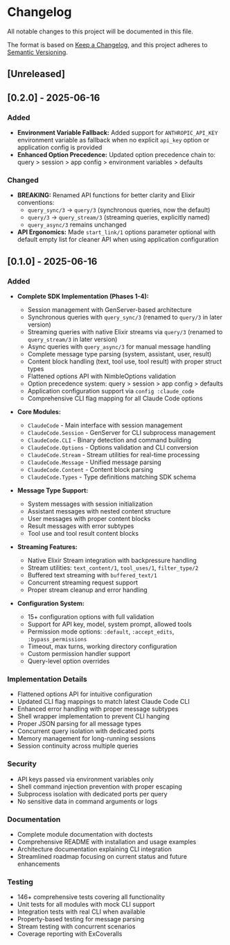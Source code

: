 # Changelog

All notable changes to this project will be documented in this file.

The format is based on [Keep a Changelog](https://keepachangelog.com/en/1.0.0/),
and this project adheres to [Semantic Versioning](https://semver.org/spec/v2.0.0.html).

## [Unreleased]

## [0.2.0] - 2025-06-16

### Added
- **Environment Variable Fallback:** Added support for `ANTHROPIC_API_KEY` environment variable as fallback when no explicit `api_key` option or application config is provided
- **Enhanced Option Precedence:** Updated option precedence chain to: query > session > app config > environment variables > defaults

### Changed
- **BREAKING:** Renamed API functions for better clarity and Elixir conventions:
  - `query_sync/3` → `query/3` (synchronous queries, now the default)
  - `query/3` → `query_stream/3` (streaming queries, explicitly named)
  - `query_async/3` remains unchanged
- **API Ergonomics:** Made `start_link/1` options parameter optional with default empty list for cleaner API when using application configuration

## [0.1.0] - 2025-06-16

### Added
- **Complete SDK Implementation (Phases 1-4):**
  - Session management with GenServer-based architecture
  - Synchronous queries with `query_sync/3` (renamed to `query/3` in later version)
  - Streaming queries with native Elixir streams via `query/3` (renamed to `query_stream/3` in later version)
  - Async queries with `query_async/3` for manual message handling
  - Complete message type parsing (system, assistant, user, result)
  - Content block handling (text, tool use, tool result) with proper struct types
  - Flattened options API with NimbleOptions validation
  - Option precedence system: query > session > app config > defaults
  - Application configuration support via `config :claude_code`
  - Comprehensive CLI flag mapping for all Claude Code options

- **Core Modules:**
  - `ClaudeCode` - Main interface with session management
  - `ClaudeCode.Session` - GenServer for CLI subprocess management  
  - `ClaudeCode.CLI` - Binary detection and command building
  - `ClaudeCode.Options` - Options validation and CLI conversion
  - `ClaudeCode.Stream` - Stream utilities for real-time processing
  - `ClaudeCode.Message` - Unified message parsing
  - `ClaudeCode.Content` - Content block parsing
  - `ClaudeCode.Types` - Type definitions matching SDK schema

- **Message Type Support:**
  - System messages with session initialization
  - Assistant messages with nested content structure
  - User messages with proper content blocks
  - Result messages with error subtypes
  - Tool use and tool result content blocks

- **Streaming Features:**
  - Native Elixir Stream integration with backpressure handling
  - Stream utilities: `text_content/1`, `tool_uses/1`, `filter_type/2`
  - Buffered text streaming with `buffered_text/1`
  - Concurrent streaming request support
  - Proper stream cleanup and error handling

- **Configuration System:**
  - 15+ configuration options with full validation
  - Support for API key, model, system prompt, allowed tools
  - Permission mode options: `:default`, `:accept_edits`, `:bypass_permissions`
  - Timeout, max turns, working directory configuration
  - Custom permission handler support
  - Query-level option overrides

### Implementation Details
- Flattened options API for intuitive configuration
- Updated CLI flag mappings to match latest Claude Code CLI
- Enhanced error handling with proper message subtypes
- Shell wrapper implementation to prevent CLI hanging
- Proper JSON parsing for all message types
- Concurrent query isolation with dedicated ports
- Memory management for long-running sessions
- Session continuity across multiple queries

### Security
- API keys passed via environment variables only
- Shell command injection prevention with proper escaping
- Subprocess isolation with dedicated ports per query
- No sensitive data in command arguments or logs

### Documentation
- Complete module documentation with doctests
- Comprehensive README with installation and usage examples
- Architecture documentation explaining CLI integration
- Streamlined roadmap focusing on current status and future enhancements

### Testing
- 146+ comprehensive tests covering all functionality
- Unit tests for all modules with mock CLI support
- Integration tests with real CLI when available
- Property-based testing for message parsing
- Stream testing with concurrent scenarios
- Coverage reporting with ExCoveralls

